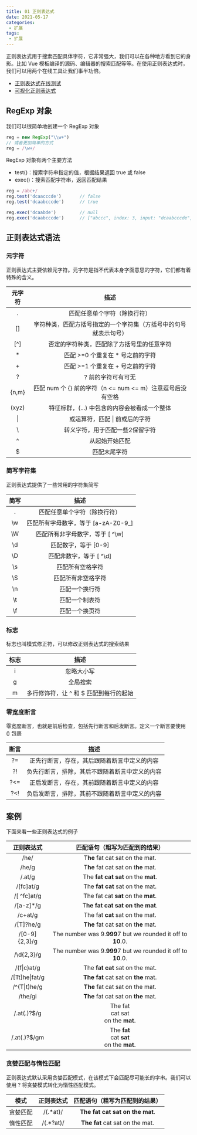 ```yaml
---
title: 01 正则表达式
date: 2021-05-17
categories:
 - 扩展
tags:
 - 扩展
---
```




正则表达式用于搜索匹配具体字符，它非常强大，我们可以在各种地方看到它的身影。比如 Vue 模板编译的源码、编辑器的搜索匹配等等。在使用正则表达式时，我们可以用两个在线工具让我们事半功倍。

+ [正则表达式在线测试](https://regex101.com/)
+ [可视化正则表达式](https://regexper.com/)

## RegExp 对象

我们可以很简单地创建一个 RegExp 对象

```js
reg = new RegExp("\\w+")
// 或者更加简单的方式
reg = /\w+/
```

RegExp 对象有两个主要方法

+ test()：搜索字符串指定的值，根据结果返回 true 或 false
+ exec()：搜索匹配字符串，返回匹配结果

```js
reg = /abc+/
reg.test('dcaacccde')		// false
reg.test('dcaabcccde')		// true

reg.exec('dcaabde')			// null
reg.exec('dcaabcccde')		// ["abccc", index: 3, input: "dcaabcccde", groups: undefined]
```



## 正则表达式语法

### 元字符

正则表达式主要依赖元字符。元字符是指不代表本身字面意思的字符，它们都有着特殊的含义。

| 元字符 |                             描述                             |
| :----: | :----------------------------------------------------------: |
|   .    |                 匹配任意单个字符（除换行符）                 |
|   []   | 字符种类，匹配方括号指定的一个字符集（方括号中的句号就表示句号） |
|  [^]   |          否定的字符种类，匹配除了方括号里的任意字符          |
|   *    |               匹配 >=0 个重复在 * 号之前的字符               |
|   +    |               匹配 >=1 个重复在 + 号之前的字符               |
|   ?    |                      ? 前的字符可有可无                      |
| {n,m}  |  匹配 num 个 {} 前的字符（n <= num <= m）注意逗号后没有空格  |
| (xyz)  |         特征标群，(...) 中包含的内容会被看成一个整体         |
|   \|   |                或运算符，匹配 \| 前或后的字符                |
|   \    |               转义字符，用于匹配一些2保留字符                |
|   ^    |                        从起始开始匹配                        |
|   $    |                         匹配末尾字符                         |

### 简写字符集

正则表达式提供了一些常用的字符集简写

| 简写 |                描述                 |
| :--: | :---------------------------------: |
|  .   |    匹配任意单个字符（除换行符）     |
|  \w  | 匹配所有字母数字，等于 [a-zA-Z0-9_] |
|  \W  |   匹配所有非字母数字，等于 [ ^\w]   |
|  \d  |        匹配数字，等于 [0-9]         |
|  \D  |       匹配非数字，等于 [ ^\d]       |
|  \s  |          匹配所有空格字符           |
|  \S  |         匹配所有非空格字符          |
|  \n  |           匹配一个换行符            |
|  \t  |           匹配一个制表符            |
|  \f  |           匹配一个换页符            |

### 标志

标志也叫模式修正符，可以修改正则表达式的搜索结果

| 标志 |                  描述                  |
| :--: | :------------------------------------: |
|  i   |               忽略大小写               |
|  g   |                全局搜索                |
|  m   | 多行修饰符，让 ^ 和 $ 匹配到每行的起始 |

### 零宽度断言

零宽度断言，也就是前后检查，包括先行断言和后发断言。定义一个断言要使用 () 包裹

| 断言 |                      描述                      |
| :--: | :--------------------------------------------: |
|  ?=  |  正先行断言，存在，其后跟随着断言中定义的内容  |
|  ?!  | 负先行断言，排除，其后不跟随着断言中定义的内容 |
| ?<=  |  正后发断言，存在，其前跟随着断言中定义的内容  |
| ?<!  | 负后发断言，排除，其前不跟随着断言中定义的内容 |



## 案例

下面来看一些正则表达式的例子

|   正则表达式   |                匹配语句（粗写为匹配到的结果）                |
| :------------: | :----------------------------------------------------------: |
|      /he/      |               T**he** fat cat sat on the mat.                |
|     /he/g      |             T**he** fat cat sat on t**he** mat.              |
|     /.at/g     |             The **fat cat sat** on the **mat**.              |
|   /[fc]at/g    |               The **fat cat** sat on the mat.                |
|  /[ ^fc]at/g   |             The fat cat **sat** on the **mat**.              |
|   /[a-z]*/g    |               T**he fat cat sat on the mat**.                |
|    /c+at/g     |               The fat **cat** sat on the mat.                |
|   /[T]?he/g    |             **The** fat cat sat on t**he** mat.              |
| /[0-9]{2,3}/g  | The number was 9.**999**7 but we rounded it off to **10**.0. |
|   /\d{2,3}/g   | The number was 9.**999**7 but we rounded it off to **10**.0. |
|  /(f\|c)at/g   |               The **fat cat** sat on the mat.                |
| /[Tt]he\|fat/g |             **The fat** cat sat on **the** mat.              |
|  /^(T\|t)he/g  |               **The** fat cat sat on the mat.                |
|    /the/gi     |             **The** fat cat sat on **the** mat.              |
|  /.at(.)?$/g   |           The fat<br/>cat sat<br/>on the **mat.**            |
|  /.at(.)?$/gm  |       The **fat**<br/>cat **sat**<br/>on the **mat.**        |



### 贪婪匹配与惰性匹配

正则表达式默认采用贪婪匹配模式，在该模式下会匹配尽可能长的字串。我们可以使用 ? 将贪婪模式转化为惰性匹配模式。

|   模式   | 正则表达式 | 匹配语句（粗写为匹配到的结果）  |
| :------: | :--------: | :-----------------------------: |
| 贪婪匹配 |  /(.*at)/  | **The fat cat sat on the mat**. |
| 惰性匹配 | /(.*?at)/  | **The fat** cat sat on the mat. |

